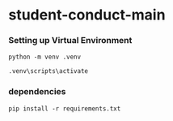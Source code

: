 # student-conduct-main


### Setting up Virtual Environment

```
python -m venv .venv

.venv\scripts\activate
```


### dependencies

```
pip install -r requirements.txt
```

